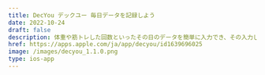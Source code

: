 ```yaml
---
title: DecYou デックユー 毎日データを記録しよう
date: 2022-10-24
draft: false
description: 体重や筋トレした回数といったその日のデータを簡単に入力でき、その入力したデータの変化をチャート形式で確認できるiOSアプリ
href: https://apps.apple.com/ja/app/decyou/id1639696025
image: /images/decyou_1.1.0.png
type: ios-app
---
```


